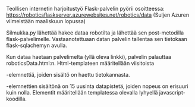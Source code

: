 Teollisen internetin harjoitustyö
Flask-palvelin pyörii osoitteessa: https://roboticsflaskserver.azurewebsites.net/robotics/data
(Suljen Azuren viimeistään maaliskuun lopussa)

Silmukka.py lähettää hakee dataa robotilta ja lähettää sen post-metodilla flask-palvelimelle.
Vastaanotettuaan datan palvelin tallentaa sen tietokaan flask-sqlachemyn avulla.

Kun dataa haetaan palvelimelta (yllä oleva linkki), palvelin palauttaa roboticsData.html:n.
Html-templateen määritellään viisitoista <p>-elemnettiä, joiden sisältö on haettu tietokannasta.
<p>-elemnettien sisältönä on 15 uusinta datapistetä, joiden nopeus on erisuuri kuin nolla. 
Elementit määritellään templatessa olevalla lyhyellä javascript-koodilla.